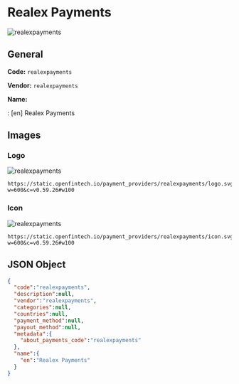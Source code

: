 
# Realex Payments 
![realexpayments](https://static.openfintech.io/payment_providers/realexpayments/logo.svg?w=600&c=v0.59.26#w100)  

## General 
 
**Code:** `realexpayments`  
 
**Vendor:** `realexpayments`  
 
**Name:**  
 
:	[en] Realex Payments  

## Images 

### Logo 
 
![realexpayments](https://static.openfintech.io/payment_providers/realexpayments/logo.svg?w=600&c=v0.59.26#w100)  

```
https://static.openfintech.io/payment_providers/realexpayments/logo.svg?w=600&c=v0.59.26#w100
```  

### Icon 
 
![realexpayments](https://static.openfintech.io/payment_providers/realexpayments/icon.svg?w=600&c=v0.59.26#w100)  

```
https://static.openfintech.io/payment_providers/realexpayments/icon.svg?w=600&c=v0.59.26#w100
```  

## JSON Object 

```json
{
  "code":"realexpayments",
  "description":null,
  "vendor":"realexpayments",
  "categories":null,
  "countries":null,
  "payment_method":null,
  "payout_method":null,
  "metadata":{
    "about_payments_code":"realexpayments"
  },
  "name":{
    "en":"Realex Payments"
  }
}
```  
